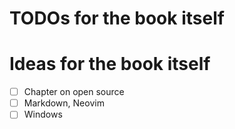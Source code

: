 # TODOs for the book itself

# Ideas for the book itself

- [ ] Chapter on open source
- [ ] Markdown, Neovim
- [ ] Windows
